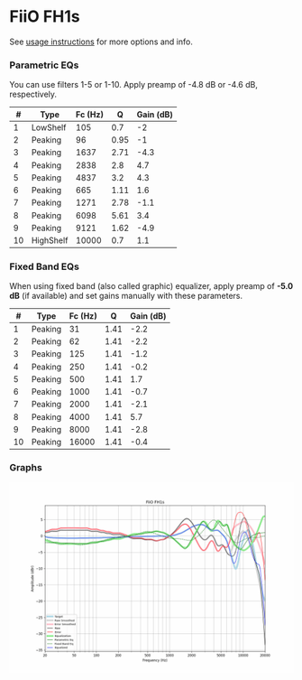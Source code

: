 # FiiO FH1s
See [usage instructions](https://github.com/jaakkopasanen/AutoEq#usage) for more options and info.

### Parametric EQs
You can use filters 1-5 or 1-10. Apply preamp of -4.8 dB or -4.6 dB, respectively.

|   # | Type      |   Fc (Hz) |    Q |   Gain (dB) |
|-----|-----------|-----------|------|-------------|
|   1 | LowShelf  |       105 | 0.7  |        -2   |
|   2 | Peaking   |        96 | 0.95 |        -1   |
|   3 | Peaking   |      1637 | 2.71 |        -4.3 |
|   4 | Peaking   |      2838 | 2.8  |         4.7 |
|   5 | Peaking   |      4837 | 3.2  |         4.3 |
|   6 | Peaking   |       665 | 1.11 |         1.6 |
|   7 | Peaking   |      1271 | 2.78 |        -1.1 |
|   8 | Peaking   |      6098 | 5.61 |         3.4 |
|   9 | Peaking   |      9121 | 1.62 |        -4.9 |
|  10 | HighShelf |     10000 | 0.7  |         1.1 |

### Fixed Band EQs
When using fixed band (also called graphic) equalizer, apply preamp of **-5.0 dB** (if available) and set gains manually with these parameters.

|   # | Type    |   Fc (Hz) |    Q |   Gain (dB) |
|-----|---------|-----------|------|-------------|
|   1 | Peaking |        31 | 1.41 |        -2.2 |
|   2 | Peaking |        62 | 1.41 |        -2.2 |
|   3 | Peaking |       125 | 1.41 |        -1.2 |
|   4 | Peaking |       250 | 1.41 |        -0.2 |
|   5 | Peaking |       500 | 1.41 |         1.7 |
|   6 | Peaking |      1000 | 1.41 |        -0.7 |
|   7 | Peaking |      2000 | 1.41 |        -2.1 |
|   8 | Peaking |      4000 | 1.41 |         5.7 |
|   9 | Peaking |      8000 | 1.41 |        -2.8 |
|  10 | Peaking |     16000 | 1.41 |        -0.4 |

### Graphs
![](./FiiO%20FH1s.png)
